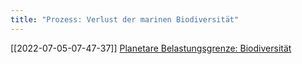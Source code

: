 ```yaml
---
title: "Prozess: Verlust der marinen Biodiversität"
---
```


[[2022-07-05-07-47-37]] [Planetare Belastungsgrenze: Biodiversität](2022-07-05-07-47-37.html)